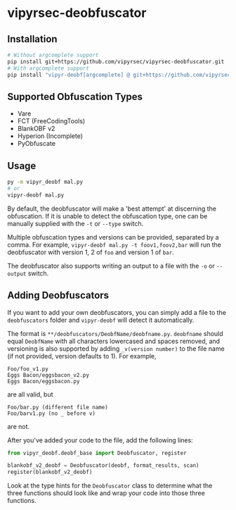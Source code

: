 # vipyrsec-deobfuscator

## Installation

```bash
# Without argcomplete support
pip install git+https://github.com/vipyrsec/vipyrsec-deobfuscator.git
# With argcomplete support
pip install "vipyr-deobf[argcomplete] @ git+https://github.com/vipyrsec/vipyrsec-deobfuscator.git"
```

## Supported Obfuscation Types

- Vare
- FCT (FreeCodingTools)
- BlankOBF v2
- Hyperion (Incomplete)
- PyObfuscate

## Usage

```bash
py -m vipyr_deobf mal.py
# or
vipyr-deobf mal.py
```

By default, the deobfuscator will make a 'best attempt' at discerning the obfuscation. If it is unable to detect the obfuscation type,
one can be manually supplied with the `-t` or `--type` switch.

Multiple obfuscation types and versions can be provided, separated by a comma. For example, `vipyr-deobf mal.py -t foov1,foov2,bar` will run the deobfuscator with version 1, 2 of `foo` and version 1 of `bar`.

The deobfuscator also supports writing an output to a file with the `-o` or `--output` switch.

## Adding Deobfuscators

If you want to add your own deobfuscators, you can simply add a file to the `deobfuscators` folder and `vipyr-deobf` will detect it
automatically. 

The format is `**/deobfuscators/DeobfName/deobfname.py`. `deobfname` should equal `DeobfName` with all characters lowercased
and spaces removed, and versioning is also supported by adding `_v(version number)` to the file name (if not provided, version defaults to 1). 
For example,
```
Foo/foo_v1.py
Eggs Bacon/eggsbacon_v2.py
Eggs Bacon/eggsbacon.py
```
are all valid, but
```
Foo/bar.py (different file name)
Foo/barv1.py (no _ before v)
```
are not.

After you've added your code to the file, add the following lines:
```py
from vipyr_deobf.deobf_base import Deobfuscator, register

blankobf_v2_deobf = Deobfuscator(deobf, format_results, scan)
register(blankobf_v2_deobf)
```
Look at the type hints for the `Deobfuscator` class to determine what the three functions
should look like and wrap your code into those three functions.
